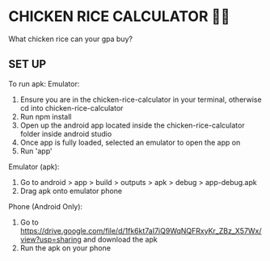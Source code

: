 # CHICKEN RICE CALCULATOR 🐔🍚
What chicken rice can your gpa buy?

## SET UP
To run apk:
Emulator:
1. Ensure you are in the chicken-rice-calculator in your terminal, otherwise cd into chicken-rice-calculator
2. Run npm install
3. Open up the android app located inside the chicken-rice-calculator folder inside android studio
4. Once app is fully loaded, selected an emulator to open the app on
5. Run 'app'

Emulator (apk):
1. Go to android > app > build > outputs > apk > debug > app-debug.apk
2. Drag apk onto emulator phone

Phone (Android Only):
1. Go to https://drive.google.com/file/d/1fk6kt7aI7iQ9WqNQFRxyKr_ZBz_X57Wx/view?usp=sharing and download the apk
2. Run the apk on your phone

